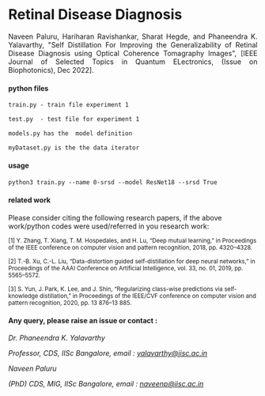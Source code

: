 # Retinal Disease Diagnosis        
<p align="justify" markdown="1">
Naveen Paluru, Hariharan Ravishankar, Sharat Hegde, and Phaneendra K. Yalavarthy, "Self Distillation For Improving the Generalizability of Retinal Disease Diagnosis using Optical Coherence Tomagraphy Images", [IEEE Journal of Selected Topics in Quantum ELectronics, (Issue on Biophotonics), Dec 2022]. 
</p>

#### python files

```md
train.py - train file experiment 1

test.py  - test file for experiment 1

models.py has the  model definition 

myDataset.py is the the data iterator

```

#### usage

```md
python3 train.py --name 0-srsd --model ResNet18 --srsd True

```

#### related work

<p align="justify" markdown="1">

Please consider citing the following research papers, if the above work/python codes were used/referred in you research work:

<sup> [1] Y. Zhang, T. Xiang, T. M. Hospedales, and H. Lu, “Deep mutual learning,” in Proceedings of the IEEE conference on computer vision
and pattern recognition, 2018, pp. 4320–4328. </sub>

<sup> [2] T.-B. Xu, C.-L. Liu, “Data-distortion guided self-distillation for deep neural networks,” in Proceedings of the AAAI Conference on Artificial Intelligence, vol. 33, no. 01, 2019, pp. 5565–5572. </sub>

<sup> [3] S. Yun, J. Park, K. Lee, and J. Shin, “Regularizing class-wise predictions via self-knowledge distillation,” in Proceedings of the IEEE/CVF conference on computer vision and pattern recognition, 2020, pp. 13 876–13 885.  </sub>

</p>

#### Any query, please raise an issue or contact :

*Dr. Phaneendra  K. Yalavarthy* 

*Professor, CDS, IISc Bangalore, email : yalavarthy@iisc.ac.in*

*Naveen Paluru*

*(PhD) CDS, MIG, IISc Bangalore,  email : naveenp@iisc.ac.in*
